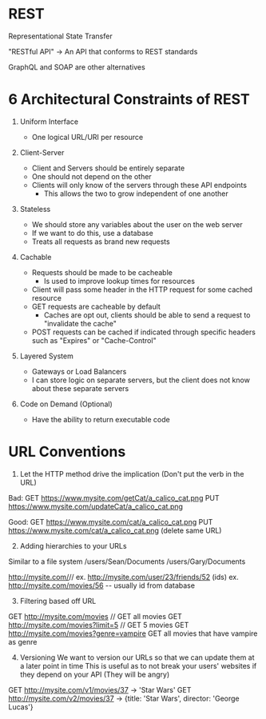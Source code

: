 # REST
Representational State Transfer

"RESTful API" -> An API that conforms to REST standards

GraphQL and SOAP are other alternatives

# 6 Architectural Constraints of REST

1. Uniform Interface
   - One logical URL/URI per resource 

2. Client-Server
   - Client and Servers should be entirely separate
   - One should not depend on the other
   - Clients will only know of the servers through these API endpoints 
     - This allows the two to grow independent of one another

3. Stateless
   - We should store any variables about the user on the web server
   - If we want to do this, use a database
   - Treats all requests as brand new requests

4. Cachable
   - Requests should be made to be cacheable 
     - Is used to improve lookup times for resources 
   - Client will pass some header in the HTTP request for some cached resource 
   - GET requests are cacheable by default
     - Caches are opt out, clients should be able to send a request to "invalidate the cache"
   - POST requests can be cached if indicated through specific headers such as "Expires" or "Cache-Control" 

5. Layered System
   - Gateways or Load Balancers 
   - I can store logic on separate servers, but the client does not know about these separate servers

6. Code on Demand (Optional)
   - Have the ability to return executable code

# URL Conventions

1. Let the HTTP method drive the implication (Don't put the verb in the URL)

Bad: GET https://www.mysite.com/getCat/a_calico_cat.png 
     PUT https://www.mysite.com/updateCat/a_calico_cat.png

Good: GET https://www.mysite.com/cat/a_calico_cat.png
      PUT https://www.mysite.com/cat/a_calico_cat.png (delete same URL)

2. Adding hierarchies to your URLs

Similar to a file system
/users/Sean/Documents
/users/Gary/Documents

http://mysite.com/<category>/<sub-category>/<item>
ex. http://mysite.com/user/23/friends/52 (ids)
ex. http://mysite.com/movies/56     -- usually id from database

3. Filtering based off URL

GET http://mysite.com/movies // GET all movies
GET http://mysite.com/movies?limit=5 // GET 5 movies
GET http://mysite.com/movies?genre=vampire GET all movies that have vampire as genre

4. Versioning
We want to version our URLs so that we can update them at a later point in time
This is useful as to not break your users' websites if they depend on your API (They will be angry)

GET http://mysite.com/v1/movies/37 -> 'Star Wars'
GET http://mysite.com/v2/movies/37 -> {title: 'Star Wars', director: 'George Lucas'}